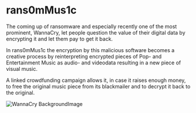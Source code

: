 # rans0mMus1c

The coming up of ransomware and especially recently one of the most prominent, WannaCry, 
let people question the value of their digital data by encrypting it and let them pay to get it back.

In rans0mMus1c the encryption by this malicious software becomes a creative process by reinterpreting encrypted pieces 
of Pop- and Entertainment Music as audio- and videodata resulting in a new piece of visual music.

A linked crowdfunding campaign allows it, in case it raises enough money, 
to free the original music piece from its blackmailer and to decrypt it back to the original.


![WannaCry BackgroundImage](https://raw.githubusercontent.com/digital3mpire/SUPER-INFORMATION-HIGH-MARKET/master/damiantdziwis/rans0mMus1c/%40WanaDecryptor%40.bmp)
